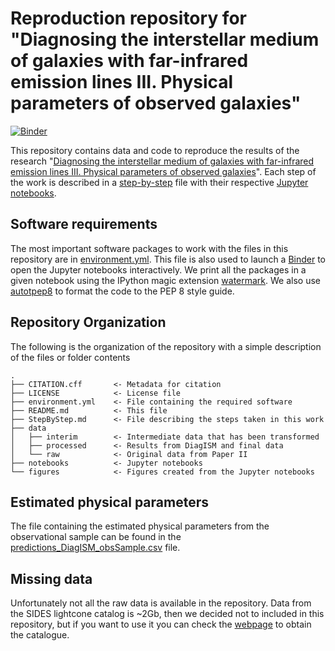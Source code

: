 # Reproduction repository for "Diagnosing the interstellar medium of galaxies with far-infrared emission lines III. Physical parameters of observed galaxies"

[![Binder](https://mybinder.org/badge_logo.svg)](https://mybinder.org/v2/gh/aframosp/Analysis_DiagISM/HEAD)
<!-- [![DOI](https://zenodo.org/badge/DOI/10.5281/zenodo.5227294.svg)](https://doi.org/10.5281/zenodo.5227294) -->

This repository contains data and code to reproduce the results of the research "[Diagnosing the interstellar medium of galaxies with far-infrared emission lines III. Physical parameters of observed galaxies]()". Each step of the work is described in a [step-by-step](StepByStep.md) file with their respective [Jupyter notebooks](/notebooks).

## Software requirements

The most important software packages to work with the files in this repository are in [environment.yml](environment.yml). This file is also used to launch a [Binder](https://mybinder.org/) to open the Jupyter notebooks interactively. We print all the packages in a given notebook using the IPython magic extension [watermark](https://github.com/rasbt/watermark). We also use [autotpep8](https://pypi.org/project/autopep8/) to format the code to the PEP 8 style guide. 


## Repository Organization
The following is the organization of the repository with a simple description of the files or folder contents 

    .
    ├── CITATION.cff       <- Metadata for citation
    ├── LICENSE            <- License file
    ├── environment.yml    <- File containing the required software
    ├── README.md          <- This file
    ├── StepByStep.md      <- File describing the steps taken in this work
    ├── data
    │   ├── interim        <- Intermediate data that has been transformed
    │   ├── processed      <- Results from DiagISM and final data
    │   └── raw            <- Original data from Paper II
    ├── notebooks          <- Jupyter notebooks
    └── figures            <- Figures created from the Jupyter notebooks

## Estimated physical parameters
The file containing the estimated physical parameters from the observational sample can be found in the [predictions_DiagISM_obsSample.csv](/data/processed) file.

## Missing data
Unfortunately not all the raw data is available in the repository. Data from the SIDES lightcone catalog is ~2Gb, then we decided not to included in this repository, but if you want to use it you can check the [webpage](https://cesamsi.lam.fr/instance/sides/home) to obtain the catalogue. 